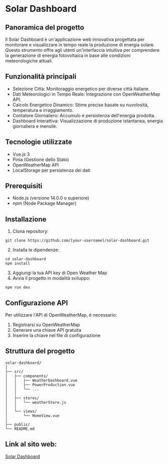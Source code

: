 # Solar Dashboard

## Panoramica del progetto

Il Solar Dashboard è un'applicazione web innovativa progettata per monitorare e visualizzare in tempo reale la produzione di energia solare. Questo strumento offre agli utenti un'interfaccia intuitiva per comprendere la generazione di energia fotovoltaica in base alle condizioni meteorologiche attuali.

## Funzionalità principali

- Selezione Città: Monitoraggio energetico per diverse città italiane.
- Dati Meteorologici in Tempo Reale: Integrazione con OpenWeatherMap API.
- Calcolo Energetico Dinamico: Stime precise basate su nuvolosità, temperatura e irraggiamento.
- Contatore Giornaliero: Accumulo e persistenza dell'energia prodotta.
- Dashboard Interattiva: Visualizzazione di produzione istantanea, energia giornaliera e mensile.

## Tecnologie utilizzate

- Vue.js 3
- Pinia (Gestione dello Stato)
- OpenWeatherMap API
- LocalStorage per persistenza dei dati

## Prerequisiti

- Node.js (versione 14.0.0 o superiore)
- npm (Node Package Manager)

## Installazione

1. Clona repository:
```
git clone https://github.com/[your-username]/solar-dashboard.git
```
2. Installa le dipendenze:
```
cd solar-dashboard
npm install
```
3. Aggiungi la tua API key di Open Weather Map
4. Avvia il progetto in modalità sviluppo:
```
npm run dev
```

## Configurazione API

Per utilizzare l'API di OpenWeatherMap, è necessario:

1. Registrarsi su OpenWeatherMap
2. Generare una chiave API gratuita
3. Inserire la chiave nel file di configurazione

## Struttura del progetto

```
solar-dashboard/
│
├── src/
│   ├── components/
│   │   ├── WeatherDashboard.vue
│   │   ├── PowerProduction.vue
│   │   └── ...
│   │
│   ├── stores/
│   │   └── weatherStore.js
│   │
│   └── views/
│       └── HomeView.vue
│
├── public/
└── README.md
```

## Link al sito web:

[Solar Dashboard](https://hotel-pomelia-solar-dashboard.netlify.app/)